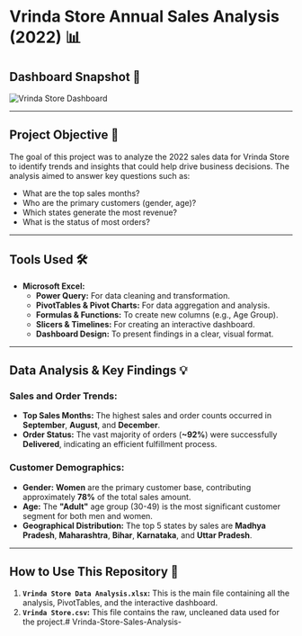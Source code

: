 # Vrinda Store Annual Sales Analysis (2022) 📊

## Dashboard Snapshot 📸
![Vrinda Store Dashboard](Vrinda-Store-Dashboard.png)

---

## Project Objective 🎯
The goal of this project was to analyze the 2022 sales data for Vrinda Store to identify trends and insights that could help drive business decisions. The analysis aimed to answer key questions such as:
- What are the top sales months?
- Who are the primary customers (gender, age)?
- Which states generate the most revenue?
- What is the status of most orders?

---

## Tools Used 🛠️
- **Microsoft Excel:**
  - **Power Query:** For data cleaning and transformation.
  - **PivotTables & Pivot Charts:** For data aggregation and analysis.
  - **Formulas & Functions:** To create new columns (e.g., Age Group).
  - **Slicers & Timelines:** For creating an interactive dashboard.
  - **Dashboard Design:** To present findings in a clear, visual format.

---

## Data Analysis & Key Findings 💡

### Sales and Order Trends:
- **Top Sales Months:** The highest sales and order counts occurred in **September**, **August**, and **December**.
- **Order Status:** The vast majority of orders (**~92%**) were successfully **Delivered**, indicating an efficient fulfillment process.

### Customer Demographics:
- **Gender:** **Women** are the primary customer base, contributing approximately **78%** of the total sales amount.
- **Age:** The **"Adult"** age group (30-49) is the most significant customer segment for both men and women.
- **Geographical Distribution:** The top 5 states by sales are **Madhya Pradesh**, **Maharashtra**, **Bihar**, **Karnataka**, and **Uttar Pradesh**.

---

## How to Use This Repository 📂
1.  **`Vrinda Store Data Analysis.xlsx`:** This is the main file containing all the analysis, PivotTables, and the interactive dashboard.
2.  **`Vrinda Store.csv`:** This file contains the raw, uncleaned data used for the project.# Vrinda-Store-Sales-Analysis-
